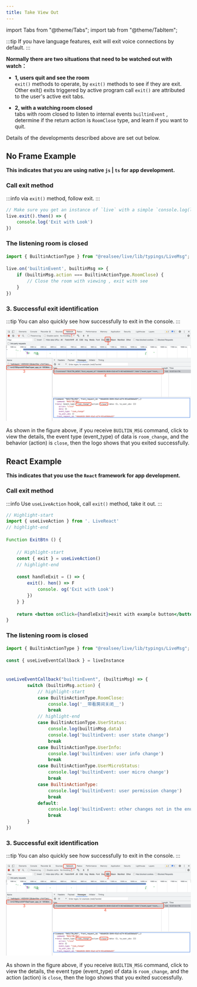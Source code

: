 ```yaml
---
title: Take View Out
---
```


import Tabs from "@theme/Tabs"; import tab from "@theme/TabItem";

:::tip
If you have language features, exit will exit voice connections by default.
:::

**Normally there are two situations that need to be watched out with watch：**
- **1, users quit and see the room**<br/> `exit()` methods to operate, by `exit()` methods to see if they are exit.<br/> Other exit() exits triggered by active program call `exit()` are attributed to the user's active exit tabs.

- **2, with a watching room closed**<br/> tabs with room closed to listen to internal events `builtinEvent` , determine if the return action is `RoomClose` type, and learn if you want to quit.

Details of the developments described above are set out below.

## No Frame Example

**This indicates that you are using native `js` | `ts` for app development.**

### Call exit method

:::info
via `exit()` method, follow exit.
:::

```js
// Make sure you get an instance of `live` with a simple `console.log(live)`.
live.exit().then() => {
    console.log('Exit with Look')
})
```

### The listening room is closed

```ts
import { BuiltinActionType } from "@realsee/live/lib/typings/LiveMsg";

live.on('builtinEvent', builtinMsg => {
    if (builtinMsg.action === BuiltinActionType.RoomClose) {
        // Close the room with viewing , exit with see
    }
})
```

### 3. Successful exit identification

:::tip
You can also quickly see how successfully to exit in the console.
:::

![live-exit-success](../../../assets/live/live-exit-success.png)


As shown in the figure above, if you receive `BUILTIN_MSG` command, click to view the details, the event type (event_type) of data is `room_change`, and the behavior (action) is `close`, then the logo shows that you exited successfully.


## React Example

**This indicates that you use the `React` framework for app development.**

### Call exit method

:::info
Use `useLiveAction` hook, call `exit()` method, take it out.
:::

```jsx
// Highlight-start
import { useLiveAction } from '. LiveReact'
// highlight-end

Function ExitBtn () {

    // Highlight-start
    const { exit } = useLiveAction()
    // highlight-end

    const handleExit = () => {
        exit(). hen() => F
            console. og('Exit with Look')
        })
    } }

    return <button onClick={handleExit}>exit with example button</button>
}
```


### The listening room is closed

```js
import { BuiltinActionType } from "@realsee/live/lib/typings/LiveMsg";

const { useLiveEventCallback } = liveInstance


useLiveEventCallback("builtinEvent", (builtinMsg) => {
        switch (builtinMsg.action) {
            // highlight-start
            case BuiltinActionType.RoomClose:
                console.log('__带看房间关闭__')
                break
            // highlight-end
            case BuiltinActionType.UserStatus:
                console.log(builtinMsg.data)
                console.log('builtinEvent: user state change')
                break
            case BuiltinActionType.UserInfo:
                console.log('builtinEven: user info change')
                break
            case BuiltinActionType.UserMicroStatus:
                console.log('builtinEvent: user micro change')
                break
            case BuiltinActionType:
                console.log('builtinEvent: user permission change')
                break
            default:
                console.log('builtinEvent: other changes not in the enumeration!') // debug
                break
        }
})
```

### 3. Successful exit identification


:::tip
You can also quickly see how successfully to exit in the console.
:::

![live-exit-success](../../../assets/live/live-exit-success.png)


As shown in the figure above, if you receive `BUILTIN_MSG` command, click to view the details, the event type (event_type) of data is `room_change`, and the action (action) is `close`, then the logo shows that you exited successfully.
